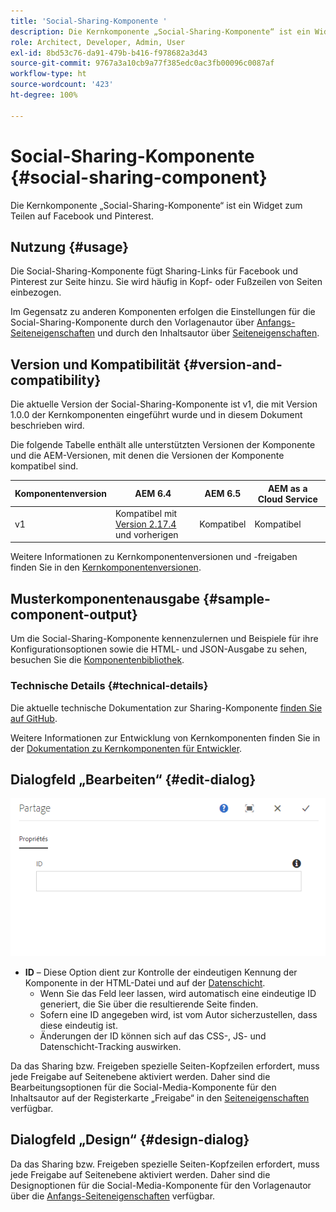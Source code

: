 ```yaml
---
title: 'Social-Sharing-Komponente '
description: Die Kernkomponente „Social-Sharing-Komponente“ ist ein Widget zum Teilen auf Facebook und Pinterest.
role: Architect, Developer, Admin, User
exl-id: 8bd53c76-da91-479b-b416-f978682a3d43
source-git-commit: 9767a3a10cb9a77f385edc0ac3fb00096c0087af
workflow-type: ht
source-wordcount: '423'
ht-degree: 100%

---
```


# Social-Sharing-Komponente {#social-sharing-component}

Die Kernkomponente „Social-Sharing-Komponente“ ist ein Widget zum Teilen auf Facebook und Pinterest.

## Nutzung {#usage}

Die Social-Sharing-Komponente fügt Sharing-Links für Facebook und Pinterest zur Seite hinzu. Sie wird häufig in Kopf- oder Fußzeilen von Seiten einbezogen.

Im Gegensatz zu anderen Komponenten erfolgen die Einstellungen für die Social-Sharing-Komponente durch den Vorlagenautor über [Anfangs-Seiteneigenschaften](https://experienceleague.adobe.com/docs/experience-manager-cloud-service/sites/authoring/features/templates.html?lang=de) und durch den Inhaltsautor über [Seiteneigenschaften](https://experienceleague.adobe.com/docs/experience-manager-cloud-service/sites/authoring/fundamentals/page-properties.html?lang=de).

## Version und Kompatibilität {#version-and-compatibility}

Die aktuelle Version der Social-Sharing-Komponente ist v1, die mit Version 1.0.0 der Kernkomponenten eingeführt wurde und in diesem Dokument beschrieben wird.

Die folgende Tabelle enthält alle unterstützten Versionen der Komponente und die AEM-Versionen, mit denen die Versionen der Komponente kompatibel sind.

| Komponentenversion | AEM 6.4 | AEM 6.5 | AEM as a Cloud Service |
|--- |--- |--- |---|
| v1 | Kompatibel mit<br>[Version 2.17.4](/help/versions.md) und vorherigen | Kompatibel | Kompatibel |

Weitere Informationen zu Kernkomponentenversionen und -freigaben finden Sie in den [Kernkomponentenversionen](/help/versions.md).

## Musterkomponentenausgabe {#sample-component-output}

Um die Social-Sharing-Komponente kennenzulernen und Beispiele für ihre Konfigurationsoptionen sowie die HTML- und JSON-Ausgabe zu sehen, besuchen Sie die [Komponentenbibliothek](https://adobe.com/go/aem_cmp_library_sharing_de).

### Technische Details {#technical-details}

Die aktuelle technische Dokumentation zur Sharing-Komponente [finden Sie auf GitHub](https://adobe.com/go/aem_cmp_tech_sharing_v1_de).

Weitere Informationen zur Entwicklung von Kernkomponenten finden Sie in der [Dokumentation zu Kernkomponenten für Entwickler](/help/developing/overview.md).

## Dialogfeld „Bearbeiten“ {#edit-dialog}

![Dialogfeld „Bearbeiten“ der Sharing-Komponente](/help/assets/sharing-edit.png)

* **ID** – Diese Option dient zur Kontrolle der eindeutigen Kennung der Komponente in der HTML-Datei und auf der [Datenschicht](/help/developing/data-layer/overview.md).
   * Wenn Sie das Feld leer lassen, wird automatisch eine eindeutige ID generiert, die Sie über die resultierende Seite finden.
   * Sofern eine ID angegeben wird, ist vom Autor sicherzustellen, dass diese eindeutig ist.
   * Änderungen der ID können sich auf das CSS-, JS- und Datenschicht-Tracking auswirken.

Da das Sharing bzw. Freigeben spezielle Seiten-Kopfzeilen erfordert, muss jede Freigabe auf Seitenebene aktiviert werden. Daher sind die Bearbeitungsoptionen für die Social-Media-Komponente für den Inhaltsautor auf der Registerkarte „Freigabe“ in den [Seiteneigenschaften](https://experienceleague.adobe.com/docs/experience-manager-cloud-service/sites/authoring/fundamentals/page-properties.html?lang=de) verfügbar.

## Dialogfeld „Design“ {#design-dialog}

Da das Sharing bzw. Freigeben spezielle Seiten-Kopfzeilen erfordert, muss jede Freigabe auf Seitenebene aktiviert werden. Daher sind die Designoptionen für die Social-Media-Komponente für den Vorlagenautor über die [Anfangs-Seiteneigenschaften](https://experienceleague.adobe.com/docs/experience-manager-cloud-service/sites/authoring/features/templates.html?lang=de) verfügbar.
